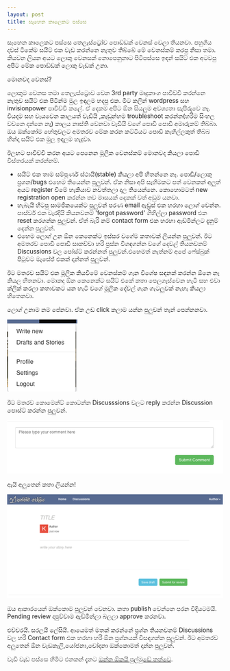 ```yaml
---
layout: post
title: සෑහෙන කාලෙකට පස්සෙ
---
```


සෑහෙන කාලෙකට පස්සෙ තෙලැස්ට්‍රෝව පොඩ්ඩක් වෙනස් වෙලා තියනවා. පහුගිය දවස් ටිකේම සයිට් එක වැඩ කරන්නෙ නැතුව තිබ්බේ මේ වෙනස්කම් කරපු නිසා තමා. කියවන ලියන අයට ලොකු වෙනසක් නොපෙනුනාට පිටිපස්සෙ ඉඳන් සයිට් එක අටවපු අපිට මේක පොඩ්ඩක් ලොකු වැඩක් උනා.

මොනවද වෙනස්?

ලොකුම වෙනස තමා තෙලැස්ට්‍රොව වෙන 3rd party මෘදුකාංග පාවිච්චි කරන්නෙ නැතුව සයිට් එක පිටින්ම මුල ඉඳලම හදපු එක. මීට කලින් wordpress සහ invisionpower පාවිච්චි කලේ. ඒ දෙකම අපිට ඕන සියලුම අවශ්‍යතා සැපිරුවෙ නෑ. වියදම සහ වැයවෙන කාලයත් වැඩියි ,කැඩුන්හම troubleshoot කරන්න(හරිම සිංහල වචනෙ දන්නෙ නෑ) කාලය නාස්ති වෙනවා වැඩියි වගේ පොඩි පොඩි අමාරුකම් තිබ්බා.  ඔය ඔක්කෝම හේතුවලට අමතරව මේක කරන කට්ටියට පොඩි  කැහිල්ලකුත් තිබ්බ හින්දා සයිට් එක මුල ඉඳලම හැදුවා. 


ඊලඟට පාවිච්චි කරන අයට පෙනෙන මූලික වෙනස්කම් මොනවද කියලා පොඩි විස්තරයක් කරන්නම්.

* සයිට් එක තාම සම්පූර්ණ ස්ථායි(stable) කියලා අපි හිතන්නෙ නෑ. පොඩි/ලොකු ප්‍රශන/bugs එහෙම  තියෙන්න පුලුවන්. ඒක නිසා අපි සෑහීමකට පත් වෙනකන් අලුත් අයට register වීමේ හැකියාව නවත්තලා දාල තියෙන්නෙ. කොහොමටත් new registration open කරන්න තව මාසයක් දෙකක් වත් අඩුම යනවා.
* හැබැයි හිටපු සාමජිකයෙක්ට පුලුවන් පරණ email ඇඩ්‍රස් එක හරහා ලොග් වෙන්න. පාස්වර් එක වැරදියි කියනවනම් 'forgot password' ගිහිල්ලා password එක reset කරගන්න පුලුවන්. ඒත් බැරි නම් contact  form එක හරහා ඇඩ්මින්ලට දැනුම් දෙන්න පුලුවන්.
* එහෙම ලොග් උන ඕන කෙනෙක්ට ඉස්සර වගේම කතාවක් ලියන්න පුලුවන්. ඊට අමතරව පොඩි පොඩි සාකච්චා හරි ප්‍රස්න විශඳගන්න වගේ දෙවල් තියනවනම් Discussions වල පෝස්ට් කරන්නත් පුලුවන්.එහෙමත් නැත්නම් අපේ ෆේස්බුක් පිටුවට මැසේජ් එකක් දාන්නත් පුලුවන්.

ඊට මතරව සයිට් එක මූලික කියවීමේ වෙනස්කම් ගැන විශේෂ සඳනක් කරන්න ඕනෙ නෑ කියල හිතනවා. මොකද ඕන කෙනෙක්ට සයිට් එකේ කතා පෙලගැස්වෙන හැටි සහ එවා ක්ලික් කරලා කතාවකට යන හැටි වගේ මූලික දේවල් ගැන ගැටලුවක් නැහැ කියලා හිතෙනවා.

ලොග් උනාම නම පේනවා. ඒක උඩ click කලාම යන්න පුලුවන් තැන් පෙන්නනවා.

![User menu](/img/menu.png)


ඊට මතරව කොමෙන්ට් කොටන්න Discusssions වලට reply කරන්න Discussion පොස්ට් කරන්න පුලුවන්.

![comment box](/img/comment_box.png)


ඇයි අලුතෙන් කතා ලියන්න!

![comment box](/img/new_post.png)


ඔය ආකාරයෙන් ඔක්කොම පුලුවන් වෙනවා. කතා publish වෙන්නෙ පරන විදියටමයි. Pending  review දාපුව්වාම ඇඩ්මින්ලා බලලා approve කරනවා.

එච්චරයි. සරලයි ලේසියි. ආයෙමත් මතක් කරන්නේ ප්‍රශ්න තියනවනම් Discussions  වල හරි Contact form එක හරහා හරි ඕන ප්‍රශ්නයක් විසඳගන්න පුලුවන්. ඊට අමතරව අලුතෙන් ඕන වැඩකෑලි,යෝජනා,චෝදනා ඔක්කොමත් දාන්න පුලුවන්. 

වැඩි වැඩ පස්සෙ හිමීට එනකන් දැනට [ඔන්න ඕකයි  පුල්මුඩේ තත්වෙ](https://www.thelastrow.lk/story/898).
